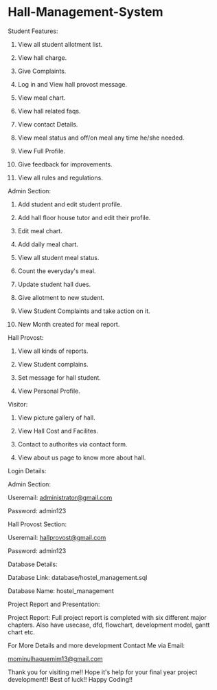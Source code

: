 # Hall-Management-System

Student Features:

1) View all student allotment list.

2) View hall charge.

3) Give Complaints.

4) Log in and View hall provost message.

5) View meal chart.

6) View hall related faqs.

7) View contact Details.

8) View meal status and off/on meal any time he/she needed.

9) View Full Profile.

10) Give feedback for improvements.

11) View all rules and regulations.


Admin Section:

1) Add student and edit student profile.

2) Add hall floor house tutor and edit their profile.

3) Edit meal chart.

4) Add daily meal chart.

5) View all student meal status.

6) Count the everyday's meal.

7) Update student hall dues.

8) Give allotment to new student.

9) View Student Complaints and take action on it.

10) New Month created for meal report.


Hall Provost:

1) View all kinds of reports.

2) View Student complains.

3) Set message for hall student.

4) View Personal Profile.


Visitor:

1) View picture gallery of hall.

2) View Hall Cost and Facilites.

3) Contact to authorites via contact form.

4) View about us page to know more about hall.


Login Details:

Admin Section:

Useremail: administrator@gmail.com

Password: admin123

Hall Provost Section:

Useremail: hallprovost@gmail.com

Password: admin123


Database Details:

Database Link: database/hostel_management.sql

Database Name: hostel_management


Project Report and Presentation:

Project Report: Full project report is completed with six different major chapters. Also have usecase, dfd, flowchart, development model, gantt chart etc.

For More Details and more development Contact Me via Email:

mominulhaquemim13@gmail.com


Thank you for visiting me!! Hope it's help for your final year project development!! Best of luck!! Happy Coding!!
